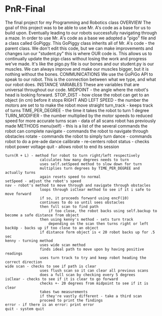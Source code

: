 # PnR-Final
The final project for my Programming and Robotics class
OVERVIEW
    The goal of this project was to be able to use Mr. A's code as a base for us to build upon.
    Eventually leading to our robots successfully navigating through a maze.
    In order to use Mr. A's code as a base we adopted a "pigo" file and a class called GoPiggy.
        This GoPiggy class inherits all of Mr. A's code - the parent class.
        We don't edit this code, but we can make improvements and changes iun our "student.py" this is where OUR code is.
        This allows us to continually update the pigo class without losing the work and progress we've made.
            It's like the pigo.py file is our bones and our student.py is our muscles. We can always improve and make our
            muscles bigger, but it is nothing without the bones.
COMMUNICATIONS
    We use the GoPiGo API to speak to our robot. This is the connection between what we type, and what our robot does.
INSTANCE VARIABLES
    These are variables that are universal throughout our code.
        MIDPOINT - the angle where the robot's head is looking forward.
        STOP_DIST - how close the robot can get to an object (in cm) before it stops
        RIGHT AND LEFT SPEED - the number the motors are set to to make the robot move straight
        turn_track - keeps track of turns
        TIME_PER_DEGREE - the time it takes the robot to turn 1 degree
        TURN_MODIFIER - the number multiplied by the motor speeds to reduced speed for more accurate turns
        scan - data of all scans robot has previously made
METHODS
    menu(self) - this is a list of the several commands the robot can complete
        navigate - commands the robot to navigate through obstacles
        rotate - commands the robot to simply turn
        dance - commands robot to do a pre-ade dance
        calibrate - re-centers robot
        status - checks robot power voltage
        quit - allows robot to end its session

    turn(R + L) - method for robot to turn right/left respectively
                    calculates how many degrees needs to turn
                    uses self.setSpeed method to slow down for turn
                    multiplies turn degrees by TIME_PER_DEGREE and actually turns
                    again resets speed to normal
    setSpeed - adjust the robot's speed
    nav - robot's method to move through and navigate through obstacles
                    loops through isClear method to see if it i safe to move forward
                    if so, it proceeds forward using encF(10)
                    continues to do so until sees obstacles
                    then full scan to find path
                        if too close, the robot backs using self.backup to become a safe distance from object
                    then using kenny's method - sets turn track
                        depending on the scan then turns right or left
    backUp - backs up if too close to an object
                    if distance form object is < 20 robot backs up for .5 sec
    kenny - turning method
                    uses wide scan method
                    finds ideal path to move upon by having positive readings
                    uses turn track to try and keep robot heading the correct direction
    wide scan - checks to see if path is clear
                    uses flush scan so it can clear all previous scans
                    does a full scan by checking every 5 degrees
    isClear - checks to see if it is clear to go forward
                    checks +- 20 degrees from midpoint to see if it is clear
                    takes two measurements
                    if they're vastly different - take a third scan
                    proceed to print the findings
    error - if there is an error: print error
    quit - system quit




